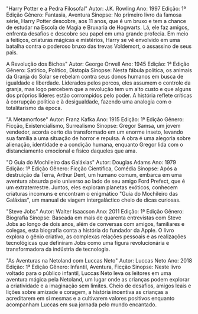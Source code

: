 "Harry Potter e a Pedra Filosofal"
Autor: J.K. Rowling
Ano: 1997
Edição: 1ª Edição
Gênero: Fantasia, Aventura
Sinopse: No primeiro livro da famosa série, Harry Potter descobre, aos 11 anos, que é um bruxo e tem a chance de estudar na Escola de Magia e Bruxaria de Hogwarts. Lá, ele faz amigos, enfrenta desafios e descobre seu papel em uma grande profecia. Em meio a feitiços, criaturas mágicas e mistérios, Harry se vê envolvido em uma batalha contra o poderoso bruxo das trevas Voldemort, o assassino de seus pais.

A Revolução dos Bichos"
Autor: George Orwell
Ano: 1945
Edição: 1ª Edição
Gênero: Satírico, Político, Distopia
Sinopse: Nesta fábula política, os animais da Granja do Solar se rebelam contra seus donos humanos em busca de igualdade e liberdade. Liderados pelos porcos, eles assumem o controle da granja, mas logo percebem que a revolução tem um alto custo e que alguns dos próprios líderes estão corrompidos pelo poder. A história reflete críticas à corrupção política e à desigualdade, fazendo uma analogia com o totalitarismo da época.

"A Metamorfose"
Autor: Franz Kafka
Ano: 1915
Edição: 1ª Edição
Gênero: Ficção, Existencialismo, Surrealismo
Sinopse: Gregor Samsa, um jovem vendedor, acorda certo dia transformado em um enorme inseto, levando sua família a uma situação de horror e repulsa. A obra é uma alegoria sobre alienação, identidade e a condição humana, enquanto Gregor lida com o distanciamento emocional e físico daqueles que ama.

"O Guia do Mochileiro das Galáxias"
Autor: Douglas Adams
Ano: 1979
Edição: 1ª Edição
Gênero: Ficção Científica, Comédia
Sinopse: Após a destruição da Terra, Arthur Dent, um humano comum, embarca em uma aventura absurda pelo universo ao lado de seu amigo Ford Prefect, que é um extraterrestre. Juntos, eles exploram planetas exóticos, conhecem criaturas incomuns e encontram o enigmático "Guia do Mochileiro das Galáxias", um manual de viagem intergaláctico cheio de dicas curiosas.

"Steve Jobs"
Autor: Walter Isaacson
Ano: 2011
Edição: 1ª Edição
Gênero: Biografia
Sinopse: Baseada em mais de quarenta entrevistas com Steve Jobs ao longo de dois anos, além de conversas com amigos, familiares e colegas, esta biografia conta a história do fundador da Apple. O livro explora o gênio criativo, as complexas relações pessoais e as realizações tecnológicas que definiram Jobs como uma figura revolucionária e transformadora da indústria de tecnologia.

"As Aventuras na Netoland com Luccas Neto"
Autor: Luccas Neto
Ano: 2018
Edição: 1ª Edição
Gênero: Infantil, Aventura, Ficção
Sinopse: Neste livro voltado para o público infantil, Luccas Neto leva os leitores em uma aventura mágica pela Netoland, um lugar onde as crianças podem explorar a criatividade e a imaginação sem limites. Cheio de desafios, amigos leais e lições sobre amizade e coragem, a história incentiva as crianças a acreditarem em si mesmas e a cultivarem valores positivos enquanto acompanham Luccas em sua jornada pelo mundo encantado.



